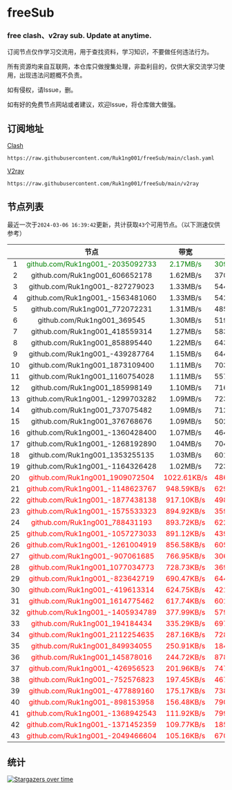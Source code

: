 # freeSub
### free clash、v2ray sub. Update at anytime.

订阅节点仅作学习交流用，用于查找资料，学习知识，不要做任何违法行为。

所有资源均来自互联网，本仓库只做搜集处理，非盈利目的，仅供大家交流学习使用，出现违法问题概不负责。

如有侵权，请Issue，删。

如有好的免费节点网站或者建议，欢迎Issue，将仓库做大做强。

## 订阅地址
[Clash](https://raw.githubusercontent.com/Ruk1ng001/freeSub/main/clash.yaml)
```
https://raw.githubusercontent.com/Ruk1ng001/freeSub/main/clash.yaml
```
[V2ray](https://raw.githubusercontent.com/Ruk1ng001/freeSub/main/v2ray)
```
https://raw.githubusercontent.com/Ruk1ng001/freeSub/main/v2ray
```

## 节点列表

最近一次于`2024-03-06 16:39:42`更新，共计获取`43`个可用节点。（以下测速仅供参考）

|  | 节点 | 带宽 | 延迟 |
|:-:|:--:|:--:|:--:|
 | 1 | <font color=green>github.com/Ruk1ng001_-2035092733</font> | <font color=green>2.17MB/s</font> | <font color=green>309.00ms</font> |
 | 2 | github.com/Ruk1ng001_606652178 | 1.62MB/s | 370.00ms |
 | 3 | github.com/Ruk1ng001_-827279023 | 1.33MB/s | 544.00ms |
 | 4 | github.com/Ruk1ng001_-1563481060 | 1.33MB/s | 542.00ms |
 | 5 | github.com/Ruk1ng001_772072231 | 1.31MB/s | 485.00ms |
 | 6 | github.com/Ruk1ng001_369545 | 1.30MB/s | 519.00ms |
 | 7 | github.com/Ruk1ng001_418559314 | 1.27MB/s | 583.00ms |
 | 8 | github.com/Ruk1ng001_858895440 | 1.22MB/s | 643.00ms |
 | 9 | github.com/Ruk1ng001_-439287764 | 1.15MB/s | 644.00ms |
 | 10 | github.com/Ruk1ng001_1873109400 | 1.11MB/s | 703.00ms |
 | 11 | github.com/Ruk1ng001_1160754028 | 1.11MB/s | 557.00ms |
 | 12 | github.com/Ruk1ng001_185998149 | 1.10MB/s | 716.00ms |
 | 13 | github.com/Ruk1ng001_-1299703282 | 1.09MB/s | 723.00ms |
 | 14 | github.com/Ruk1ng001_737075482 | 1.09MB/s | 712.00ms |
 | 15 | github.com/Ruk1ng001_376768676 | 1.09MB/s | 502.00ms |
 | 16 | github.com/Ruk1ng001_-1360428400 | 1.07MB/s | 464.00ms |
 | 17 | github.com/Ruk1ng001_-1268192890 | 1.04MB/s | 704.00ms |
 | 18 | github.com/Ruk1ng001_1353255135 | 1.03MB/s | 601.00ms |
 | 19 | github.com/Ruk1ng001_-1164326428 | 1.02MB/s | 723.00ms |
 | 20 | <font color=red>github.com/Ruk1ng001_1909072504</font> | <font color=red>1022.61KB/s</font> | <font color=red>486.00ms</font> |
 | 21 | <font color=red>github.com/Ruk1ng001_-1148623767</font> | <font color=red>948.59KB/s</font> | <font color=red>629.00ms</font> |
 | 22 | <font color=red>github.com/Ruk1ng001_-1877438138</font> | <font color=red>917.10KB/s</font> | <font color=red>498.00ms</font> |
 | 23 | <font color=red>github.com/Ruk1ng001_-1575533323</font> | <font color=red>894.92KB/s</font> | <font color=red>359.00ms</font> |
 | 24 | <font color=red>github.com/Ruk1ng001_788431193</font> | <font color=red>893.72KB/s</font> | <font color=red>622.00ms</font> |
 | 25 | <font color=red>github.com/Ruk1ng001_-1057273033</font> | <font color=red>891.12KB/s</font> | <font color=red>439.00ms</font> |
 | 26 | <font color=red>github.com/Ruk1ng001_-1261004919</font> | <font color=red>856.58KB/s</font> | <font color=red>605.00ms</font> |
 | 27 | <font color=red>github.com/Ruk1ng001_-907061685</font> | <font color=red>766.95KB/s</font> | <font color=red>306.00ms</font> |
 | 28 | <font color=red>github.com/Ruk1ng001_1077034773</font> | <font color=red>728.73KB/s</font> | <font color=red>369.00ms</font> |
 | 29 | <font color=red>github.com/Ruk1ng001_-823642719</font> | <font color=red>690.47KB/s</font> | <font color=red>644.00ms</font> |
 | 30 | <font color=red>github.com/Ruk1ng001_-419613314</font> | <font color=red>624.75KB/s</font> | <font color=red>421.00ms</font> |
 | 31 | <font color=red>github.com/Ruk1ng001_1614775462</font> | <font color=red>617.74KB/s</font> | <font color=red>601.00ms</font> |
 | 32 | <font color=red>github.com/Ruk1ng001_-1405934789</font> | <font color=red>377.99KB/s</font> | <font color=red>579.00ms</font> |
 | 33 | <font color=red>github.com/Ruk1ng001_194184434</font> | <font color=red>335.29KB/s</font> | <font color=red>697.00ms</font> |
 | 34 | <font color=red>github.com/Ruk1ng001_2112254635</font> | <font color=red>287.16KB/s</font> | <font color=red>728.00ms</font> |
 | 35 | <font color=red>github.com/Ruk1ng001_849934055</font> | <font color=red>250.91KB/s</font> | <font color=red>184.00ms</font> |
 | 36 | <font color=red>github.com/Ruk1ng001_145878016</font> | <font color=red>244.72KB/s</font> | <font color=red>878.00ms</font> |
 | 37 | <font color=red>github.com/Ruk1ng001_-426956523</font> | <font color=red>201.96KB/s</font> | <font color=red>747.00ms</font> |
 | 38 | <font color=red>github.com/Ruk1ng001_-752576823</font> | <font color=red>197.45KB/s</font> | <font color=red>467.00ms</font> |
 | 39 | <font color=red>github.com/Ruk1ng001_-477889160</font> | <font color=red>175.17KB/s</font> | <font color=red>738.00ms</font> |
 | 40 | <font color=red>github.com/Ruk1ng001_-898153958</font> | <font color=red>156.48KB/s</font> | <font color=red>790.00ms</font> |
 | 41 | <font color=red>github.com/Ruk1ng001_-1368942543</font> | <font color=red>111.92KB/s</font> | <font color=red>799.00ms</font> |
 | 42 | <font color=red>github.com/Ruk1ng001_-1371452359</font> | <font color=red>109.77KB/s</font> | <font color=red>185.00ms</font> |
 | 43 | <font color=red>github.com/Ruk1ng001_-2049466604</font> | <font color=red>105.16KB/s</font> | <font color=red>670.00ms</font> |


## 统计

[![Stargazers over time](https://starchart.cc/Ruk1ng001/freeSub.svg)](https://starchart.cc/Ruk1ng001/freeSub)